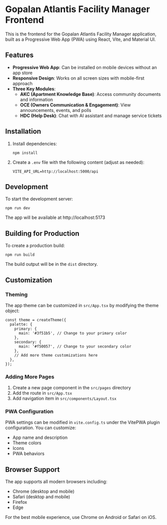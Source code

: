# Gopalan Atlantis Facility Manager Frontend

This is the frontend for the Gopalan Atlantis Facility Manager application, built as a Progressive Web App (PWA) using React, Vite, and Material UI.

## Features

- **Progressive Web App**: Can be installed on mobile devices without an app store
- **Responsive Design**: Works on all screen sizes with mobile-first approach
- **Three Key Modules**:
  - **AKC (Apartment Knowledge Base)**: Access community documents and information
  - **OCE (Owners Communication & Engagement)**: View announcements, events, and polls
  - **HDC (Help Desk)**: Chat with AI assistant and manage service tickets

## Installation

1. Install dependencies:
   ```
   npm install
   ```

2. Create a `.env` file with the following content (adjust as needed):
   ```
   VITE_API_URL=http://localhost:5000/api
   ```

## Development

To start the development server:

```
npm run dev
```

The app will be available at http://localhost:5173

## Building for Production

To create a production build:

```
npm run build
```

The build output will be in the `dist` directory.

## Customization

### Theming

The app theme can be customized in `src/App.tsx` by modifying the theme object:

```tsx
const theme = createTheme({
  palette: {
    primary: {
      main: '#3f51b5', // Change to your primary color
    },
    secondary: {
      main: '#f50057', // Change to your secondary color
    },
    // Add more theme customizations here
  },
});
```

### Adding More Pages

1. Create a new page component in the `src/pages` directory
2. Add the route in `src/App.tsx`
3. Add navigation item in `src/components/Layout.tsx`

### PWA Configuration

PWA settings can be modified in `vite.config.ts` under the VitePWA plugin configuration. You can customize:

- App name and description
- Theme colors
- Icons
- PWA behaviors

## Browser Support

The app supports all modern browsers including:
- Chrome (desktop and mobile)
- Safari (desktop and mobile)
- Firefox
- Edge

For the best mobile experience, use Chrome on Android or Safari on iOS.
